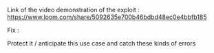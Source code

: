 Link of the video demonstration of the exploit :
https://www.loom.com/share/5092635e700b46bdbd48ec0e4bbfb185

Fix :

Protect it / anticipate this use case and catch these kinds of errors
